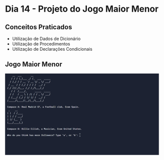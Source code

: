 # Dia 14 - Projeto do Jogo Maior Menor

## Conceitos Praticados

* Utilização de Dados de Dicionário
* Utilização de Procedimentos
* Utilização de Declarações Condicionais

## Jogo Maior Menor

![day14](https://github.com/EmersonPenelli/100-days-of-code-with-python/blob/main/gifs/Jogo%20Maior%20Menor.gif)
